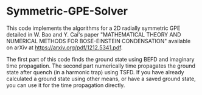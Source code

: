 # Symmetric-GPE-Solver
This code implements the algorithms for a 2D radially symmetric GPE detailed in W. Bao and Y. Cai's paper "MATHEMATICAL THEORY AND NUMERICAL METHODS FOR
BOSE-EINSTEIN CONDENSATION" available on arXiv at https://arxiv.org/pdf/1212.5341.pdf. 

The first part of this code finds the ground state using BEFD and imaginary time propagation. 
The second part numerically time propagates the ground state after quench (in a harmonic trap) using TSFD. 
If you have already calculated a ground state using other means, or have a saved ground state, you can use it for the time propagation directly.
